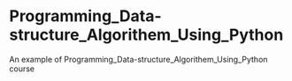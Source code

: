 # Programming_Data-structure_Algorithem_Using_Python
An example of Programming_Data-structure_Algorithem_Using_Python course 
